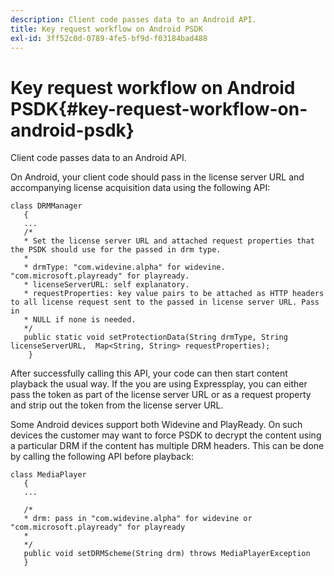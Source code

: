 ```yaml
---
description: Client code passes data to an Android API.
title: Key request workflow on Android PSDK
exl-id: 3ff52c0d-0789-4fe5-bf9d-f03184bad488
---
```

# Key request workflow on Android PSDK{#key-request-workflow-on-android-psdk}

Client code passes data to an Android API.

On Android, your client code should pass in the license server URL and accompanying license acquisition data using the following API:

```
class DRMManager 
   { 
   ... 
   /* 
   * Set the license server URL and attached request properties that the PSDK should use for the passed in drm type.  
   * 
   * drmType: "com.widevine.alpha" for widevine. "com.microsoft.playready" for playready. 
   * licenseServerURL: self explanatory.  
   * requestProperties: key value pairs to be attached as HTTP headers to all license request sent to the passed in license server URL. Pass in 
   * NULL if none is needed.  
   */ 
   public static void setProtectionData(String drmType, String licenseServerURL,  Map<String, String> requestProperties); 
    }
```

After successfully calling this API, your code can then start content playback the usual way. If the you are using Expressplay, you can either pass the token as part of the license server URL or as a request property and strip out the token from the license server URL.

Some Android devices support both Widevine and PlayReady. On such devices the customer may want to force PSDK to decrypt the content using a particular DRM if the content has multiple DRM headers. This can be done by calling the following API before playback:

```
class MediaPlayer 
   { 
   ... 
    
   /* 
   * drm: pass in "com.widevine.alpha" for widevine or "com.microsoft.playready" for playready 
   * 
   */ 
   public void setDRMScheme(String drm) throws MediaPlayerException 
   }
```
